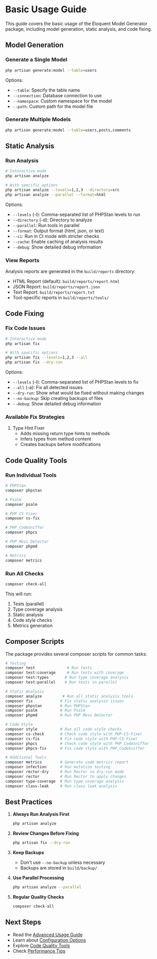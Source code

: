 # Basic Usage Guide

This guide covers the basic usage of the Eloquent Model Generator package, including model generation, static analysis, and code fixing.

## Model Generation

### Generate a Single Model

```bash
php artisan generate:model --table=users
```

Options:
- `--table`: Specify the table name
- `--connection`: Database connection to use
- `--namespace`: Custom namespace for the model
- `--path`: Custom path for the model file

### Generate Multiple Models

```bash
php artisan generate:model --table=users,posts,comments
```

## Static Analysis

### Run Analysis

```bash
# Interactive mode
php artisan analyze

# With specific options
php artisan analyze --levels=1,2,3 --directory=src
php artisan analyze --parallel --format=html
```

Options:
- `--levels` (-l): Comma-separated list of PHPStan levels to run
- `--directory` (-d): Directory to analyze
- `--parallel`: Run tools in parallel
- `--format`: Output format (html, json, or text)
- `--ci`: Run in CI mode with stricter checks
- `--cache`: Enable caching of analysis results
- `--debug`: Show detailed debug information

### View Reports

Analysis reports are generated in the `build/reports` directory:
- HTML Report (default): `build/reports/report.html`
- JSON Report: `build/reports/report.json`
- Text Report: `build/reports/report.txt`
- Tool-specific reports in `build/reports/tools/`

## Code Fixing

### Fix Code Issues

```bash
# Interactive mode
php artisan fix

# With specific options
php artisan fix --levels=1,2,3 --all
php artisan fix --dry-run
```

Options:
- `--levels` (-l): Comma-separated list of PHPStan levels to fix
- `--all` (-a): Fix all detected issues
- `--dry-run`: Show what would be fixed without making changes
- `--no-backup`: Skip creating backups of files
- `--debug`: Show detailed debug information

### Available Fix Strategies

1. Type Hint Fixer
   - Adds missing return type hints to methods
   - Infers types from method content
   - Creates backups before modifications

## Code Quality Tools

### Run Individual Tools

```bash
# PHPStan
composer phpstan

# Psalm
composer psalm

# PHP CS Fixer
composer cs-fix

# PHP_CodeSniffer
composer phpcs

# PHP Mess Detector
composer phpmd

# Metrics
composer metrics
```

### Run All Checks

```bash
composer check-all
```

This will run:
1. Tests (parallel)
2. Type coverage analysis
3. Static analysis
4. Code style checks
5. Metrics generation

## Composer Scripts

The package provides several composer scripts for common tasks:

```bash
# Testing
composer test              # Run tests
composer test:coverage     # Run tests with coverage
composer test:types       # Run type coverage analysis
composer test:parallel    # Run tests in parallel

# Static Analysis
composer analyze         # Run all static analysis tools
composer fix            # Fix static analysis issues
composer phpstan        # Run PHPStan
composer psalm          # Run Psalm
composer phpmd          # Run PHP Mess Detector

# Code Style
composer style          # Run all code style checks
composer cs-check       # Check code style with PHP-CS-Fixer
composer cs-fix         # Fix code style with PHP-CS-Fixer
composer phpcs          # Check code style with PHP_CodeSniffer
composer phpcs-fix      # Fix code style with PHP_CodeSniffer

# Additional Tools
composer metrics        # Generate code metrics report
composer infection      # Run mutation testing
composer rector-dry     # Run Rector in dry-run mode
composer rector         # Run Rector to apply changes
composer type-coverage  # Run type coverage analysis
composer class-leak     # Run class leak analysis
```

## Best Practices

1. **Always Run Analysis First**
   ```bash
   php artisan analyze
   ```

2. **Review Changes Before Fixing**
   ```bash
   php artisan fix --dry-run
   ```

3. **Keep Backups**
   - Don't use `--no-backup` unless necessary
   - Backups are stored in `build/backup/`

4. **Use Parallel Processing**
   ```bash
   php artisan analyze --parallel
   ```

5. **Regular Quality Checks**
   ```bash
   composer check-all
   ```

## Next Steps

- Read the [Advanced Usage Guide](advanced-usage.md)
- Learn about [Configuration Options](configuration.md)
- Explore [Code Quality Tools](code-quality.md)
- Check [Performance Tips](performance.md)
